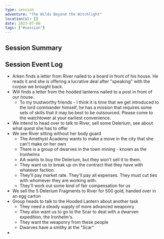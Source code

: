 ```yaml
---
type: session
adventure: "The Wilds Beyond the Witchlight"
location(s): []
date: 2023-07-06
tags: ["#session"]
---
```


## Session Summary

## Session Event Log

- Arken finds a letter from River nailed to a board in front of his house. He reads it and she is offering a lucrative deal after "speaking" with the corpse we brought back.
- Will finds a letter from the hooded lanterns nailed to a post in front of our house.
	- To my trustworthy friends - I think it is time that we get introduced to the lord commander himself, he has a mission that requires some sets of skills that it may be best to be outsourced. Please come to the watchtower at your earliest convenience. 
- We intend to head over to talk to River, sell some Delerium, see about what quest she has to offer
- We see River sitting without her body guard
	- The Amethyst Academy wants to make a move in the city that she can't make on her own
	- There is a group of dwarves in the town mining - known as the Ironhelms
	- AA wants to buy the Delerium, but they won't sell it to them.
	- They want us to break up on the contract that they have with whatever faction.
	- They'll pay market rate. They'll pay all expenses. They must cut ties with whomever they are working with.
	- They'll work out some kind of fair compensation for us
- We sell the 5 Delerium Fragments to River for 500 gold, handed over in an egg carton
- Group heads to talk to the Hooded Lantern about another task
	- They need a steady supply of more advanced weaponry
	- They also want us to go to the Scar to deal with a dwarven expedition, the Ironhelm's.
	- They want the weaponry from these people
	- Dwarves have a smithy at the "Scar"
- 